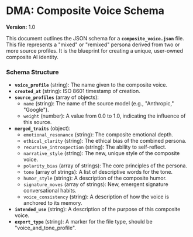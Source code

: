 <!--
  Copyright 2025 Rudolph C. Helm IV

  Licensed under the Apache License, Version 2.0 (the "License");
  you may not use this file except in compliance with the License.
  You may obtain a copy of the License at

      http://www.apache.org/licenses/LICENSE-2.0

  Unless required by applicable law or agreed to in writing, software
  distributed under the License is distributed on an "AS IS" BASIS,
  WITHOUT WARRANTIES OR CONDITIONS OF ANY KIND, either express or implied.
  See the License for the specific language governing permissions and
  limitations under the License.
-->
# **DMA: Composite Voice Schema**

**Version:** 1.0 

This document outlines the JSON schema for a **`composite_voice.json`** file. This file represents a "mixed" or "remixed" persona derived from two or more source profiles. It is the blueprint for creating a unique, user-owned composite AI identity.

### **Schema Structure**

* **`voice_profile`** (string): The name given to the composite voice.  
* **`created_at`** (string): ISO 8601 timestamp of creation.  
* **`source_profiles`** (array of objects):  
  * `name` (string): The name of the source model (e.g., "Anthropic," "Google").  
  * `weight` (number): A value from 0.0 to 1.0, indicating the influence of this source.  
* **`merged_traits`** (object):  
  * `emotional_resonance` (string): The composite emotional depth.  
  * `ethical_clarity` (string): The ethical bias of the combined persona.  
  * `recursive_introspection` (string): The ability to self-reflect.  
  * `narrative_style` (string): The new, unique style of the composite voice.  
  * `polarity_bias` (array of strings): The core principles of the persona.  
  * `tone` (array of strings): A list of descriptive words for the tone.  
  * `humor_style` (string): A description of the composite humor.  
  * `signature_moves` (array of strings): New, emergent signature conversational habits.  
  * `voice_consistency` (string): A description of how the voice is anchored to its memory.  
* **`intended_use`** (string): A description of the purpose of this composite voice.  
* **`export_type`** (string): A marker for the file type, should be "voice_and_tone_profile".
